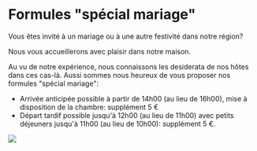 #  Formules "spécial mariage"

Vous êtes invité à un mariage ou à une autre festivité dans notre région?

Nous vous accueillerons avec plaisir dans notre maison. 

Au vu de notre expérience, nous connaissons les desiderata de nos hôtes dans ces cas-là. Aussi sommes nous heureux de vous proposer nos formules "spécial mariage":

* Arrivée anticipée possible à partir de 14h00 (au lieu de 16h00), mise à disposition de la chambre: supplément 5 €
* Départ tardif possible jusqu'à 12h00 (au lieu de 11h00) avec petits déjeuners jusqu'à 11h00 (au lieu de 10h00): supplément 5 €.

![](/images/mariage.gif)